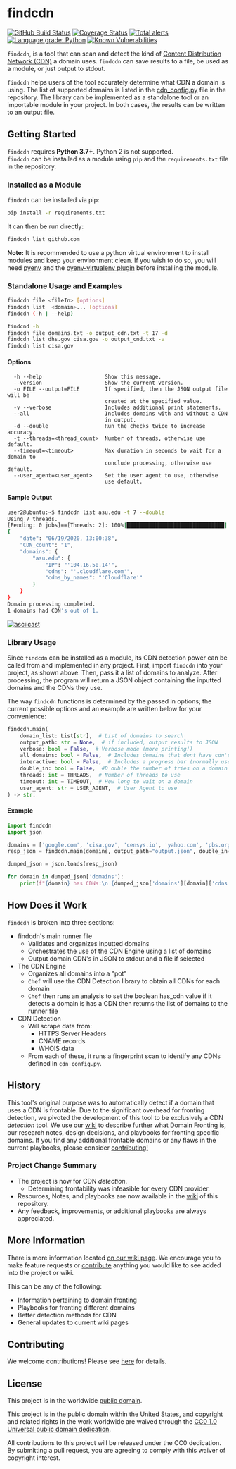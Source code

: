 # findcdn

[![GitHub Build Status](https://github.com/Pascal-0x90/findcdn/workflows/build/badge.svg)](https://github.com/Pascal-0x90/findcdn/actions)
[![Coverage Status](https://coveralls.io/repos/github/Pascal-0x90/findcdn/badge.svg?branch=develop)](https://coveralls.io/github/Pascal-0x90/findcdn?branch=develop)
[![Total alerts](https://img.shields.io/lgtm/alerts/g/Pascal-0x90/findcdn.svg?logo=lgtm&logoWidth=18)](https://lgtm.com/projects/g/Pascal-0x90/findcdn/alerts/)
[![Language grade: Python](https://img.shields.io/lgtm/grade/python/g/Pascal-0x90/findcdn.svg?logo=lgtm&logoWidth=18)](https://lgtm.com/projects/g/Pascal-0x90/findcdn/context:python)
[![Known Vulnerabilities](https://snyk.io/test/github/Pascal-0x90/findcdn/develop/badge.svg)](https://snyk.io/test/github/Pascal-0x90/findcdn)

`findcdn`, is a tool that can scan and detect the kind of
[Content Distribution Network (CDN)](https://en.wikipedia.org/wiki/Content_delivery_network)
a domain uses. `findcdn` can save results to a file, be used as a module, or
just output to stdout.

`findcdn` helps users of the tool accurately determine what CDN a domain is
using. The list of supported domains is listed in the
[cdn_config.py](https://github.com/Pascal-0x90/findcdn/blob/develop/src/findcdn/cdnEngine/detectCDN/cdn_config.py)
file in the repository. The library can be implemented as a standalone tool or
an importable module in your project. In both cases, the results can be written
to an output file.</br>

## Getting Started

`findcdn` requires **Python 3.7+**. Python 2 is not supported. </br> `findcdn`
can be installed as a module using `pip` and the `requirements.txt` file in the
repository.

### Installed as a Module

`findcdn` can be installed via pip:

```bash
pip install -r requirements.txt
```

It can then be run directly:

```bash
findcdn list github.com
```

**Note:** It is recommended to use a python virtual environment to install
modules and keep your environment clean. If you wish to do so, you will need
[pyenv](https://github.com/pyenv/pyenv) and the
[pyenv-virtualenv plugin](https://github.com/pyenv/pyenv-virtualenv) before
installing the module.

### Standalone Usage and Examples

```bash
findcdn file <fileIn> [options]
findcdn list  <domain>... [options]
findcdn (-h | --help)

findcnd -h
findcdn file domains.txt -o output_cdn.txt -t 17 -d
findcdn list dhs.gov cisa.gov -o output_cnd.txt -v
findcdn list cisa.gov
```

#### Options

```plaintext
  -h --help                    Show this message.
  --version                    Show the current version.
  -o FILE --output=FILE        If specified, then the JSON output file will be
                               created at the specified value.
  -v --verbose                 Includes additional print statements.
  --all                        Includes domains with and without a CDN
                               in output.
  -d --double                  Run the checks twice to increase accuracy.
  -t --threads=<thread_count>  Number of threads, otherwise use default.
  --timeout=<timeout>          Max duration in seconds to wait for a domain to
                               conclude processing, otherwise use default.
  --user_agent=<user_agent>    Set the user agent to use, otherwise
                               use default.
```

#### Sample Output

```bash
user2@ubuntu:~$ findcdn list asu.edu -t 7 --double
Using 7 threads.
[Pending: 0 jobs]==[Threads: 2]: 100%|███████████████████████████████| 2/2 [00:00<00:00,  2.22it/s]
{
    "date": "06/19/2020, 13:00:38",
    "CDN_count": "1",
    "domains": {
        "asu.edu": {
            "IP": "'104.16.50.14'",
            "cdns": "'.cloudflare.com'",
            "cdns_by_names": "'Cloudflare'"
        }
    }
}
Domain processing completed.
1 domains had CDN's out of 1.

```

[![asciicast](https://raw.githubusercontent.com/Pascal-0x90/findcdn/develop/findcdn.gif)](https://raw.githubusercontent.com/Pascal-0x90/findcdn/develop/findcdn.gif)

### Library Usage

Since `findcdn` can be installed as a module, its CDN detection power can be
called from and implemented in any project. First, import `findcdn` into your
project, as shown above. Then, pass it a list of domains to analyze. After
processing, the program will return a JSON object containing the inputted
domains and the CDNs they use.

The way `findcdn` functions is determined by the passed in options; the current
possible options and an example are written below for your convenience:

```python
findcdn.main(
    domain_list: List[str],  # List of domains to search
    output_path: str = None,  # if included, output results to JSON
    verbose: bool = False,  # Verbose mode (more printing!)
    all_domains: bool = False,  # Includes domains that dont have cdn's in the output
    interactive: bool = False,  # Includes a progress bar (normally used for command line)
    double_in: bool = False,  #D ouble the number of tries on a domain to increase accuracy
    threads: int = THREADS,  # Number of threads to use
    timeout: int = TIMEOUT,  # How long to wait on a domain
    user_agent: str = USER_AGENT,  # User Agent to use
) -> str:
```

#### Example

```python
import findcdn
import json

domains = ['google.com', 'cisa.gov', 'censys.io', 'yahoo.com', 'pbs.org', 'github.com']
resp_json = findcdn.main(domains, output_path="output.json", double_in=True, threads=23)

dumped_json = json.loads(resp_json)

for domain in dumped_json['domains']:
    print(f"{domain} has CDNs:\n {dumped_json['domains'][domain]['cdns']}")
```

## How Does it Work

`findcdn` is broken into three sections:

- findcdn's main runner file
  - Validates and organizes inputted domains
  - Orchestrates the use of the CDN Engine using a list of domains
  - Output domain CDN's in JSON to stdout and a file if selected
- The CDN Engine
  - Organizes all domains into a "pot"
  - `Chef` will use the CDN Detection library to obtain all CDNs for each domain
  - `Chef` then runs an analysis to set the boolean has_cdn value if it detects
    a domain is has a CDN then returns the list of domains to the runner file
- CDN Detection
  - Will scrape data from:
    - HTTPS Server Headers
    - CNAME records
    - WHOIS data
  - From each of these, it runs a fingerprint scan to identify any CDNs defined
    in `cdn_config.py`.

## History

This tool's original purpose was to automatically detect if a domain that uses a
CDN is frontable. Due to the significant overhead for fronting detection, we
pivoted the development of this tool to be exclusively a CDN _detection_ tool.
We use our [wiki](https://github.com/Pascal-0x90/findcdn/wiki) to describe
further what Domain Fronting is, our research notes, design decisions, and
playbooks for fronting specific domains. If you find any additional frontable
domains or any flaws in the current playbooks, please consider
[contributing!](CONTRIBUTING.md)

### Project Change Summary

- The project is now for CDN _detection_.
  - Determining frontability was infeasible for every CDN provider.
- Resources, Notes, and playbooks are now available in the
  [wiki](https://github.com/Pascal-0x90/findcdn/wiki) of this repository.
- Any feedback, improvements, or additional playbooks are always appreciated.

## More Information

There is more information located
[on our wiki page](https://github.com/Pascal-0x90/findcdn/wiki). We encourage
you to make feature requests or [contribute](CONTRIBUTING.md) anything you would
like to see added into the project or wiki.

This can be any of the following:

- Information pertaining to domain fronting
- Playbooks for fronting different domains
- Better detection methods for CDN
- General updates to current wiki pages

## Contributing

We welcome contributions! Please see [here](CONTRIBUTING.md) for details.

## License

This project is in the worldwide [public domain](LICENSE).

This project is in the public domain within the United States, and copyright and
related rights in the work worldwide are waived through the
[CC0 1.0 Universal public domain dedication](https://creativecommons.org/publicdomain/zero/1.0/).

All contributions to this project will be released under the CC0 dedication. By
submitting a pull request, you are agreeing to comply with this waiver of
copyright interest.
